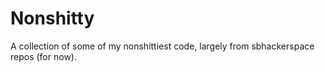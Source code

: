 Nonshitty
=========

A collection of some of my nonshittiest code, largely from sbhackerspace repos (for now).
